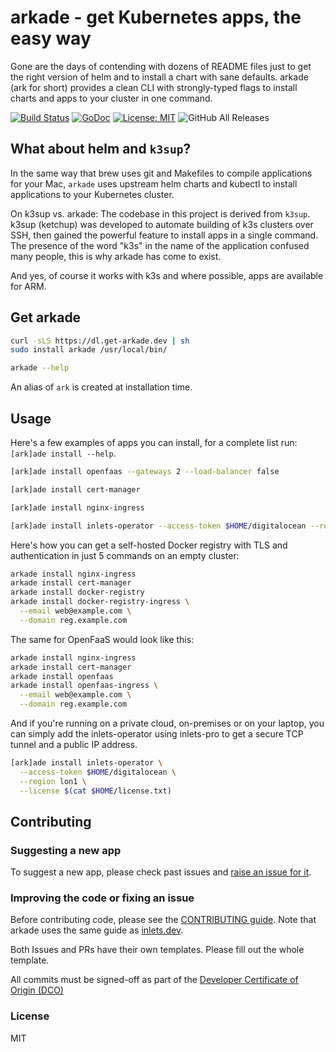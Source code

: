 # arkade - get Kubernetes apps, the easy way

Gone are the days of contending with dozens of README files just to get the right version of helm and to install a chart with sane defaults. arkade (ark for short) provides a clean CLI with strongly-typed flags to install charts and apps to your cluster in one command.

[![Build
Status](https://travis-ci.com/alexellis/arkade.svg?branch=master)](https://travis-ci.com/alexellis/arkade)
[![GoDoc](https://godoc.org/github.com/alexellis/arkade?status.svg)](https://godoc.org/github.com/alexellis/arkade) [![License: MIT](https://img.shields.io/badge/License-MIT-yellow.svg)](https://opensource.org/licenses/MIT)
![GitHub All Releases](https://img.shields.io/github/downloads/alexellis/arkade/total)

## What about helm and `k3sup`?

In the same way that brew uses git and Makefiles to compile applications for your Mac, `arkade` uses upstream helm charts and kubectl to install applications to your Kubernetes cluster.

On k3sup vs. arkade: The codebase in this project is derived from `k3sup`. k3sup (ketchup) was developed to automate building of k3s clusters over SSH, then gained the powerful feature to install apps in a single command. The presence of the word "k3s" in the name of the application confused many people, this is why arkade has come to exist.

And yes, of course it works with k3s and where possible, apps are available for ARM.

## Get arkade

```bash
curl -sLS https://dl.get-arkade.dev | sh
sudo install arkade /usr/local/bin/

arkade --help
```

An alias of `ark` is created at installation time.

## Usage

Here's a few examples of apps you can install, for a complete list run: `[ark]ade install --help`.

```bash
[ark]ade install openfaas --gateways 2 --load-balancer false

[ark]ade install cert-manager

[ark]ade install nginx-ingress

[ark]ade install inlets-operator --access-token $HOME/digitalocean --region lon1
```

Here's how you can get a self-hosted Docker registry with TLS and authentication in just 5 commands on an empty cluster:

```bash
arkade install nginx-ingress
arkade install cert-manager
arkade install docker-registry
arkade install docker-registry-ingress \
  --email web@example.com \
  --domain reg.example.com
```

The same for OpenFaaS would look like this:

```bash
arkade install nginx-ingress
arkade install cert-manager
arkade install openfaas
arkade install openfaas-ingress \
  --email web@example.com \
  --domain reg.example.com
```

And if you're running on a private cloud, on-premises or on your laptop, you can simply add the inlets-operator using inlets-pro to get a secure TCP tunnel and a public IP address.

```bash
[ark]ade install inlets-operator \
  --access-token $HOME/digitalocean \
  --region lon1 \
  --license $(cat $HOME/license.txt)
```

## Contributing

### Suggesting a new app

To suggest a new app, please check past issues and [raise an issue for it](https://github.com/alexellis/arkade).

### Improving the code or fixing an issue

Before contributing code, please see the [CONTRIBUTING guide](https://github.com/alexellis/inlets/blob/master/CONTRIBUTING.md). Note that arkade uses the same guide as [inlets.dev](https://inlets.dev/).

Both Issues and PRs have their own templates. Please fill out the whole template.

All commits must be signed-off as part of the [Developer Certificate of Origin (DCO)](https://developercertificate.org)

### License

MIT

